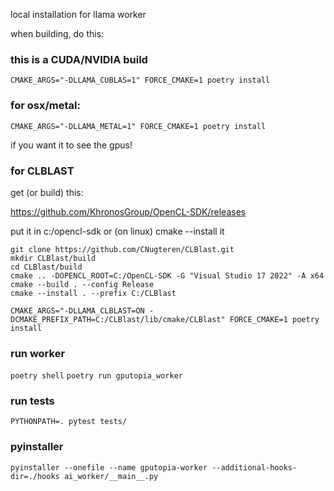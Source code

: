 local installation for llama worker

when building, do this:

### this is a CUDA/NVIDIA build
`CMAKE_ARGS="-DLLAMA_CUBLAS=1" FORCE_CMAKE=1 poetry install`


### for osx/metal:

`CMAKE_ARGS="-DLLAMA_METAL=1" FORCE_CMAKE=1 poetry install`

if you want it to see the gpus!

### for CLBLAST

get (or build) this:

https://github.com/KhronosGroup/OpenCL-SDK/releases


put it in c:/opencl-sdk or (on linux) cmake --install it

```
git clone https://github.com/CNugteren/CLBlast.git
mkdir CLBlast/build
cd CLBlast/build
cmake .. -DOPENCL_ROOT=C:/OpenCL-SDK -G "Visual Studio 17 2022" -A x64
cmake --build . --config Release
cmake --install . --prefix C:/CLBlast
```

`CMAKE_ARGS="-DLLAMA_CLBLAST=ON -DCMAKE_PREFIX_PATH=C:/CLBlast/lib/cmake/CLBlast" FORCE_CMAKE=1 poetry install`


### run worker
`poetry shell`
`poetry run gputopia_worker`


### run tests

`PYTHONPATH=. pytest tests/`


### pyinstaller

`pyinstaller --onefile --name gputopia-worker --additional-hooks-dir=./hooks ai_worker/__main__.py`
